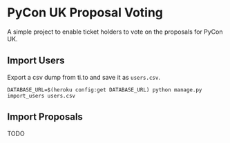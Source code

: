 # PyCon UK Proposal Voting
A simple project to enable ticket holders to vote on the proposals for PyCon UK.

## Import Users
Export a csv dump from ti.to and save it as `users.csv`.

```
DATABASE_URL=$(heroku config:get DATABASE_URL) python manage.py import_users users.csv
```

## Import Proposals
TODO
